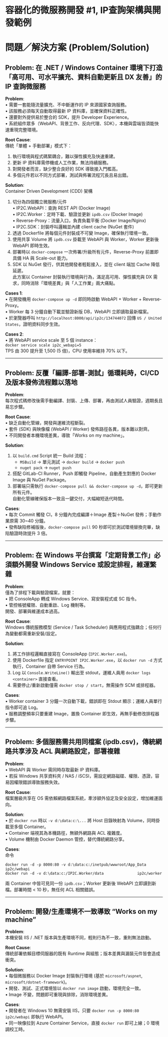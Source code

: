 # 容器化的微服務開發 #1, IP查詢架構與開發範例

# 問題／解決方案 (Problem/Solution)

## Problem: 在 .NET / Windows Container 環境下打造「高可用、可水平擴充、資料自動更新且 DX 友善」的 IP 查詢微服務

**Problem**:  
• 需要一套能隨流量擴充、不中斷運作的 IP 來源國家查詢服務。  
• 該服務必須每天自動取得最新 IP 資料庫，並確保資料正確性。  
• 還要對外提供易於整合的 SDK，提升 Developer Experience。  
• 系統組件眾多（WebAPI、背景工作、反向代理、SDK），本機與雲端皆須能快速重現完整環境。

**Root Cause**:  
傳統「單體 + 手動部署」模式下：  
1. 執行環境與程式碼緊耦合，難以彈性擴充及快速重建。  
2. 更新 IP 資料庫需停機或人工作業，無法持續服務。  
3. 對開發者而言，缺少整合良好的 SDK 導致接入門檻高。  
4. 多個元件若以不同方式部署，測試與佈署流程冗長且易出錯。

**Solution**:  
Container Driven Development (CDD) 架構  
1. 切分為四個獨立微服務/元件  
   • IP2C.WebAPI：查詢 REST API (Docker Image)  
   • IP2C.Worker：定時下載、驗證並更新 `ipdb.csv` (Docker Image)  
   • Reverse-Proxy：流量入口，負責負載平衡 (Docker Image/Nginx)  
   • IP2C.SDK：封裝呼叫邏輯並內建 client cache (NuGet 套件)  
2. 透過 Dockerfile 將每個元件封裝成不可變 Image，確保執行環境一致。  
3. 使用共享 Volume 將 `ipdb.csv` 掛載至 WebAPI 與 Worker，Worker 更新後 WebAPI 即時生效。  
4. 部署時以 `docker-compose` 一次佈署/升級所有元件，Reverse-Proxy 前置即具備 HA 與 Scale-out 能力。  
5. SDK 以 NuGet 發行，供其他開發者輕鬆接入，並在 client 端加 Cache 降低延遲。  
此方案以 Container 封裝執行環境與行為，滿足高可用、彈性擴充與 DX 需求，同時消除「環境差異」與「人工作業」兩大痛點。

**Cases 1**:  
• 在開發機用 `docker-compose up ‑d` 即同時啟動 WebAPI + Worker + Reverse-Proxy。  
• Worker 每 3 分鐘自動下載並驗證新版 DB，WebAPI 立即讀取最新檔案。  
• 於瀏覽器呼叫 `http://localhost:8000/api/ip2c/134744072` 回傳 `US / United States`，證明資料同步生效。  

**Cases 2**:  
• 將 WebAPI service scale 至 5 個 instance：  
  `docker service scale ip2c_webapi=5`  
  TPS 由 300 提升至 1,500 (5 倍)，CPU 使用率維持 70% 以下。  

---

## Problem: 反覆「編譯-部署-測試」循環耗時，CI/CD 及版本發佈流程難以落地

**Problem**:  
每次程式碼修改後需手動編譯、封裝、上傳、部署，再由測試人員驗證，週期長且易忘步驟。

**Root Cause**:  
• 缺乏自動化管線，開發與運維流程斷裂。  
• 套件 (SDK) 與映像檔 (WebAPI / Worker) 發佈路徑各異，版本難以對齊。  
• 不同開發者本機環境差異，導致「Works on my machine」。

**Solution**:  
1. 以 `build.cmd` Script 統一 Build 流程：  
   - `MSBuild` → 單元測試 → `docker build` → `docker push`  
   - `nuget pack` → `nuget push`  
2. 搭配 GitLab-CI Runner，Push 即觸發 Pipeline，自動產生對應的 Docker Image 與 NuGet Package。  
3. 部署端只需執行 `docker-compose pull && docker-compose up -d`，即可更新所有元件。  
自動化管線確保版本一致且一鍵交付，大幅縮短迭代時間。

**Cases**:  
• 每次 Commit 觸發 CI，8 分鐘內完成編譯＋Image 產製＋NuGet 發佈；手動作業原需 30~40 分鐘。  
• 發佈缺陷修補版後，`docker-compose pull` 90 秒即可於測試環境替換完畢，缺陷驗證時效提升 3 倍。

---

## Problem: 在 Windows 平台撰寫「定期背景工作」必須額外開發 Windows Service 或設定排程，維運繁雜

**Problem**:  
僅為了排程下載與驗證檔案，就要：  
• 把 ConsoleApp 轉成 Windows Service、寫安裝程式或 SC 指令。  
• 管控帳號權限、自動重啟、Log 機制等。  
開發、部署與維運成本過高。

**Root Cause**:  
Windows 傳統服務模型 (Service / Task Scheduler) 與應用程式強耦合；任何行為變動都需重新安裝/設定。

**Solution**:  
1. 將工作排程邏輯直接寫在 ConsoleApp (`IP2C.Worker.exe`)。  
2. 使用 Dockerfile 指定 `ENTRYPOINT IP2C.Worker.exe`，以 `docker run -d` 方式執行，Container 自帶 Service 行為。  
3. Log 以 `Console.WriteLine()` 輸出至 stdout，運維人員用 `docker logs <container>` 直接查看。  
4. 需要停止/重新啟動僅需 `docker stop / start`，無需操作 SCM 或排程器。

**Cases**:  
• Worker container 3 分鐘一次自動下載，錯誤即在 Stdout 顯示；運維人員單行指令即可追 Log。  
• 服務調整頻率只要重建 Image，置換 Container 即生效，再無手動修改排程器步驟。

---

## Problem: 多個服務需共用同檔案 (ipdb.csv)，傳統網路共享涉及 ACL 與網路設定，部署複雜

**Problem**:  
• WebAPI 與 Worker 需同時存取最新 IP 資料庫。  
• 若採 Windows 共享資料夾 / NAS / iSCSI，需設定網路磁碟、權限、憑證，容易因權限錯誤導致服務失效。

**Root Cause**:  
檔案層級共享在 OS 需依賴網路檔案系統，牽涉額外協定及安全設定，增加維運面向。

**Solution**:  
• 於 `docker run` 時以 `-v d:\data:c:\...` 將 Host 目錄映射為 Volume，同時掛載至多個 Container。  
• Container 端視其為本機路徑，無額外網路與 ACL 複雜度。  
• Volume 機制由 Docker Daemon 管控，替代傳統網路分享。

**Cases**:  
命令  
```
docker run -d -p 8000:80 -v d:\data:c:/inetpub/wwwroot/App_Data ip2c/webapi
docker run -d -v d:\data:c:/IP2C.Worker/data               ip2c/worker
```  
兩 Container 中皆可見同一份 `ipdb.csv`；Worker 更新後 WebAPI 立即讀到新檔。部署時間 < 10 秒，無任何 ACL 相關錯誤。

---

## Problem: 開發/生產環境不一致導致 “Works on my machine”

**Problem**:  
本機安裝 IIS / .NET 版本與生產環境不同，輕則行為不一致，重則無法啟動。

**Root Cause**:  
傳統部署依賴目標伺服器的既有 Runtime 與組態；版本差異與漏裝元件皆會造成衝突。

**Solution**:  
• 每個微服務以 Docker Image 封裝執行環境 (基於 `microsoft/aspnet`, `microsoft/dotnet-framework`)。  
• 開發、測試、正式環境皆以 `docker run image` 啟動，環境完全一致。  
• Image 不變，問題即可重現與排除，消除環境差異。

**Cases**:  
• 開發者在 Windows 10 無需安裝 IIS，只要 `docker run -p 8000:80 ip2c/webapi` 即執行 WebAPI。  
• 同一映像拉到 Azure Container Service，直接 `docker run` 即可上線；0 環境調校工時。